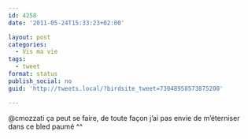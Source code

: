 ```yaml
---
id: 4258
date: '2011-05-24T15:33:23+02:00'

layout: post
categories:
  - Vis ma vie
tags:
  - tweet
format: status
publish_social: no
guid: 'http://tweets.local/?birdsite_tweet=73048958573875200'

---
```


@cmozzati ça peut se faire, de toute façon j’ai pas envie de m’éterniser dans ce bled paumé ^^